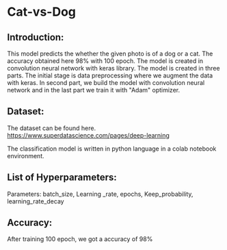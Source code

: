 # Cat-vs-Dog


## Introduction:

This model predicts the whether the given photo is of a dog or a cat. The accuracy obtained here 98% with 100 epoch.
The model is created in convolution neural network with keras library. 
The model is created in three parts. The initial stage is data preprocessing where we augment the data with keras.
In second part, we build the model with convolution neural network and in the last part we train it with "Adam" optimizer.

## Dataset:

The dataset can be found here.
https://www.superdatascience.com/pages/deep-learning

The classification model is written in python language in a colab notebook environment.

## List of Hyperparameters:

Parameters: batch_size, Learning _rate, epochs, Keep_probability, learning_rate_decay

## Accuracy:
After training 100 epoch, we got a accuracy of 98%
